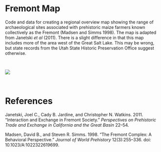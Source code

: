 # Fremont Map

Code and data for creating a regional overview map showing the range of archaeological sites associated with prehistoric maize farmers known collectively as the Fremont (Madsen and Simms 1998). The map is adapted from Janetski _et al_ (2011). There is a slight difference in that this map includes more of the area west of the Great Salt Lake. This may be wrong, but state records from the Utah State Historic Preservation Office suggest otherwise.

<br>

![](fremont_map.jpg)

<br>

# References

Janetski, Joel C., Cady B. Jardine, and Christopher N. Watkins. 2011. “Interaction and Exchange in Fremont Society.” _Perspectives on Prehistoric Trade and Exchange in California and the Great Basin_ 22–54.

Madsen, David B., and Steven R. Simms. 1998. “The Fremont Complex: A Behavioral Perspective.” _Journal of World Prehistory_ 12(3):255–336. doi: 10.1023/A:1022322619699.
